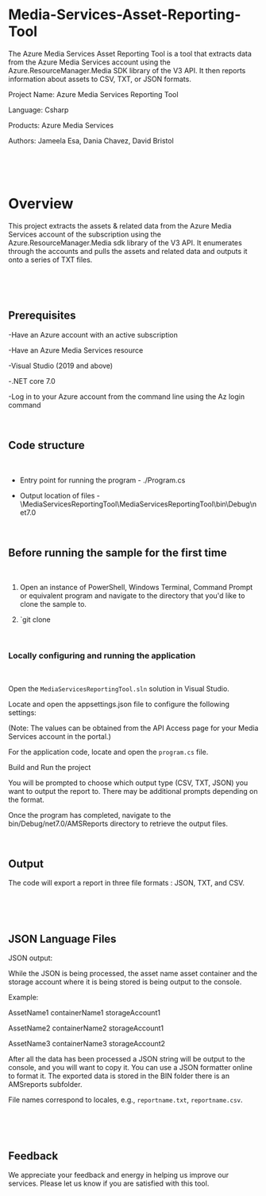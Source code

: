 ﻿# Media-Services-Asset-Reporting-Tool
The Azure Media Services Asset Reporting Tool is a tool that extracts data from the Azure Media Services account using the Azure.ResourceManager.Media SDK library of the V3 API. It then reports information about assets to CSV, TXT, or JSON formats.

Project Name: Azure Media Services Reporting Tool  

Language:  Csharp  

Products:  Azure Media Services  

Authors: Jameela Esa, Dania Chavez, David Bristol 

  

  

# Overview 

This project extracts the assets & related data from the Azure Media Services account of the subscription using the Azure.ResourceManager.Media sdk library of the V3 API.  It enumerates through the accounts and pulls the assets and related data and outputs it onto a series of TXT files. 

  

  

## Prerequisites 

-Have an Azure account with an active subscription 

-Have an Azure Media Services resource  

-Visual Studio (2019 and above) 

-.NET core 7.0 

-Log in to your Azure account from the command line using the Az login command 

  

## Code structure 

  

- Entry point for running the program - ./Program.cs 

- Output location of files - \MediaServicesReportingTool\MediaServicesReportingTool\bin\Debug\net7.0  

  

## Before running the sample for the first time 

  

1. Open an instance of PowerShell, Windows Terminal, Command Prompt or equivalent program and navigate to the directory that you'd like to clone the sample to. 

2. `git clone <add URL> 

  

### Locally configuring and running the application 

  

Open the `MediaServicesReportingTool.sln` solution in Visual Studio. 

Locate and open the appsettings.json file to configure the following settings: 

(Note: The values can be obtained from the API Access page for your Media Services account in the portal.) 

For the application code, locate and open the `program.cs` file. 

Build and Run the project 

You will be prompted to choose which output type (CSV, TXT, JSON) you want to output the report to.  There may be additional prompts depending on the format. 

Once the program has completed, navigate to the bin/Debug/net7.0/AMSReports directory to retrieve the output files. 

  

## Output 

The code will export a report in three file formats : JSON, TXT, and CSV.   

  

  

## JSON Language Files 

JSON output: 

While the JSON is being processed, the asset name asset container and the storage account where it is being stored is being output to the console.  

 

Example: 

AssetName1 containerName1 storageAccount1 

AssetName2 containerName2 storageAccount1 

AssetName3 containerName3 storageAccount2 

 

After all the data has been processed a JSON string will be output to the console, and you will want to copy it.  You can use a JSON formatter online to format it.  The exported data is stored in  the BIN folder there is an AMSreports subfolder. 

File names correspond to locales, e.g., `reportname.txt`, `reportname.csv`. 

  

  

## Feedback 

We appreciate your feedback and energy in helping us improve our services. Please let us know if you are satisfied with this tool. 

 
